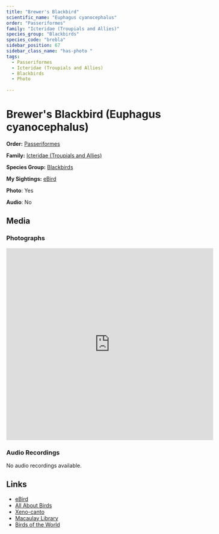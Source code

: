 ```yaml
---
title: "Brewer's Blackbird"
scientific_name: "Euphagus cyanocephalus"
order: "Passeriformes"
family: "Icteridae (Troupials and Allies)"
species_group: "Blackbirds"
species_code: "brebla"
sidebar_position: 67
sidebar_class_name: "has-photo "
tags: 
  - Passeriformes
  - Icteridae (Troupials and Allies)
  - Blackbirds
  - Photo
  
---
```


# Brewer's Blackbird (Euphagus cyanocephalus)

**Order:** [Passeriformes](/tags/passeriformes)

**Family:** [Icteridae (Troupials and Allies)](/tags/icteridae-troupials-and-allies)

**Species Group:** [Blackbirds](/tags/blackbirds)

**My Sightings:** [eBird](https://ebird.org/lifelist?r=world&time=life&spp=brebla)

**Photo**: Yes 

**Audio**: No

## Media
### Photographs
<iframe src="https://macaulaylibrary.org/asset/614231410/embed" width="550" height="510" frameborder="0" allowfullscreen></iframe>

### Audio Recordings
No audio recordings available.

## Links
* [eBird](https://ebird.org/species/brebla) 
* [All About Birds](https://www.allaboutbirds.org/guide/brebla) 
* [Xeno-canto](https://www.xeno-canto.org/species/euphagus-cyanocephalus) 
* [Macaulay Library](https://search.macaulaylibrary.org/catalog?taxonCode=brebla&sort=rating_rank_desc)
* [Birds of the World](https://birdsoftheworld.org/bow/species/brebla)
